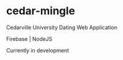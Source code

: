 # cedar-mingle
Cedarville University Dating Web Application

Firebase | NodeJS

Currently in development

